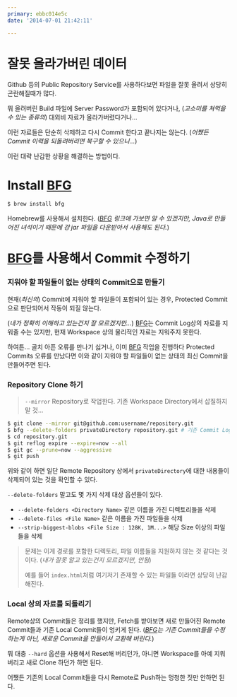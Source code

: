```yaml
---
primary: ebbc014e5c
date: '2014-07-01 21:42:11'

---
```


잘못 올라가버린 데이터
========================================
Github 등의 Public Repository Service를 사용하다보면 파일을 잘못 올려서 상당히 곤란해질때가 많다.

뭐 올려버린 Build 파일에 Server Password가 포함되어 있다거나, (_고소미를 쳐먹을 수 있는 종류의_) 대외비 자료가 올라가버렸다거나...

이런 자료들은 단순히 삭제하고 다시 Commit 한다고 끝나지는 않는다. (_어쨌든 Commit 이력을 되돌려버리면 복구할 수 있으니..._)

이런 대략 난감한 상황을 해결하는 방법이다.


Install [BFG]
========================================

```sh
$ brew install bfg
```

Homebrew를 사용해서 설치한다. (_[BFG] 링크에 가보면 알 수 있겠지만, Java로 만들어진 녀석이기 때문에 걍 jar 파일을 다운받아서 사용해도 된다._)



[BFG]를 사용해서 Commit 수정하기
========================================

### 지워야 할 파일들이 없는 상태의 Commit으로 만들기

현재(_최신의_) Commit에 지워야 할 파일들이 포함되어 있는 경우, Protected Commit으로 판단되어서 작동이 되질 않는다.

(_내가 정확히 이해하고 있는건지 잘 모르겠지만..._) [BFG]는 Commit Log상의 자료를 지워줄 수는 있지만, 현재 Workspace 상의 물리적인 자료는 지워주지 못한다.

하여튼... 골치 아픈 오류를 만나기 싫거나, 이미 [BFG] 작업을 진행하다 Protected Commits 오류를 만났다면 이와 같이 지워야 할 파일들이 없는 상태의 최신 Commit을 만들어주면 된다.


### Repository Clone 하기

> `--mirror` Repository로 작업한다. 기존 Workspace Directory에서 삽질하지 말 것...

```sh
$ git clone --mirror git@github.com:username/repository.git
$ bfg --delete-folders privateDirectory repository.git # 기존 Commit Log에서 privateDirectory를 삭제한다.
$ cd repository.git
$ git reflog expire --expire=now --all
$ git gc --prune=now --aggressive
$ git push
```

위와 같이 하면 일단 Remote Repository 상에서 `privateDirectory`에 대한 내용들이 삭제되어 있는 것을 확인할 수 있다.

`--delete-folders` 말고도 몇 가지 삭제 대상 옵션들이 있다.

- `--delete-folders <Directory Name>` 같은 이름을 가진 디렉토리들을 삭제 
- `--delete-files <File Name>` 같은 이름을 가진 파일들을 삭제
- `--strip-biggest-blobs <File Size : 128K, 1M...>` 해당 Size 이상의 파일들을 삭제

> 문제는 이게 경로를 포함한 디렉토리, 파일 이름들을 지원하지 않는 것 같다는 것 이다. (_내가 잘못 알고 있는건지 모르겠지만, 안됨_)
>
> 예를 들어 `index.html`처럼 여기저기 존재할 수 있는 파일들 이라면 상당히 난감해진다.

### Local 상의 자료를 되돌리기

Remote상의 Commit들은 정리를 했지만, Fetch를 받아보면 새로 만들어진 Remote Commit들과 기존 Local Commit들이 엉키게 된다. (_[BFG]는 기존 Commit들을 수정하는게 아닌, 새로운 Commit을 만들어서 교환해 버린다._)

뭐 대충 `--hard` 옵션을 사용해서 Reset해 버리던가, 아니면 Workspace를 아예 지워버리고 새로 Clone 하던가 하면 된다.

어쨌든 기존의 Local Commit들을 다시 Remote로 Push하는 멍청한 짓만 안하면 된다.


[BFG]: http://rtyley.github.io/bfg-repo-cleaner/